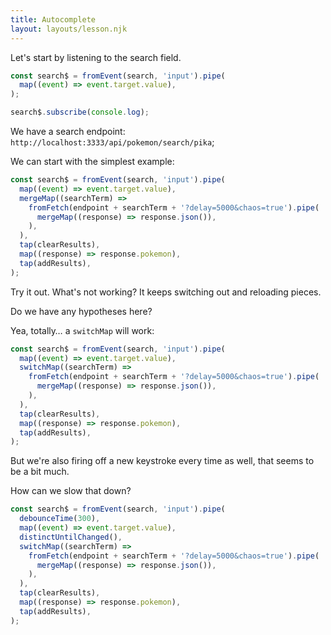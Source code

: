 ```yaml
---
title: Autocomplete
layout: layouts/lesson.njk
---
```


Let's start by listening to the search field.

```js
const search$ = fromEvent(search, 'input').pipe(
  map((event) => event.target.value),
);

search$.subscribe(console.log);
```

We have a search endpoint: `http://localhost:3333/api/pokemon/search/pika`;

We can start with the simplest example:

```js
const search$ = fromEvent(search, 'input').pipe(
  map((event) => event.target.value),
  mergeMap((searchTerm) =>
    fromFetch(endpoint + searchTerm + '?delay=5000&chaos=true').pipe(
      mergeMap((response) => response.json()),
    ),
  ),
  tap(clearResults),
  map((response) => response.pokemon),
  tap(addResults),
);
```

Try it out. What's not working? It keeps switching out and reloading pieces.

Do we have any hypotheses here?

Yea, totally… a `switchMap` will work:

```js
const search$ = fromEvent(search, 'input').pipe(
  map((event) => event.target.value),
  switchMap((searchTerm) =>
    fromFetch(endpoint + searchTerm + '?delay=5000&chaos=true').pipe(
      mergeMap((response) => response.json()),
    ),
  ),
  tap(clearResults),
  map((response) => response.pokemon),
  tap(addResults),
);
```

But we're also firing off a new keystroke every time as well, that seems to be a bit much.

How can we slow that down?

```js
const search$ = fromEvent(search, 'input').pipe(
  debounceTime(300),
  map((event) => event.target.value),
  distinctUntilChanged(),
  switchMap((searchTerm) =>
    fromFetch(endpoint + searchTerm + '?delay=5000&chaos=true').pipe(
      mergeMap((response) => response.json()),
    ),
  ),
  tap(clearResults),
  map((response) => response.pokemon),
  tap(addResults),
);
```
